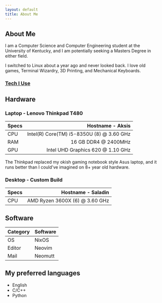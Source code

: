 ```yaml
---
layout: default
title: About Me
---
```


## About Me

I am a Computer Science and Computer Engineering student at the University
of Kentucky, and I am potentially seeking a Masters Degree in either field. 

I switched to Linux about a year ago and never looked back. 
I love old games, Terminal Wizardry, 3D Printing, and Mechanical Keyboards.

### <u>Tech I Use</u>

## Hardware

### Laptop - Lenovo Thinkpad T480

| Specs            | Hostname - Aksis |
|:--------------|---------------:|
| CPU | Intel(R) Core(TM) i5-8350U (8) @ 3.60 GHz |
| RAM | 16 GB DDR4 @ 2400MHz |
| GPU |  Intel UHD Graphics 620 @ 1.10 GHz|


The Thinkpad replaced my okish gaming notebook style Asus laptop, and it runs better than I could've imagined on 8+ year old hardware.

### Desktop - Custom Build

| Specs | Hostname - Saladin |
|:-------------- | ---------------:|
| CPU | AMD Ryzen 3600X (6) @ 3.60 GHz |




## Software

| Category | Software |
| -------------- | --------------- |
| OS | NixOS |
| Editor | Neovim |
| Mail | Neomutt |




## My preferred languages

- English
- C/C++
- Python

